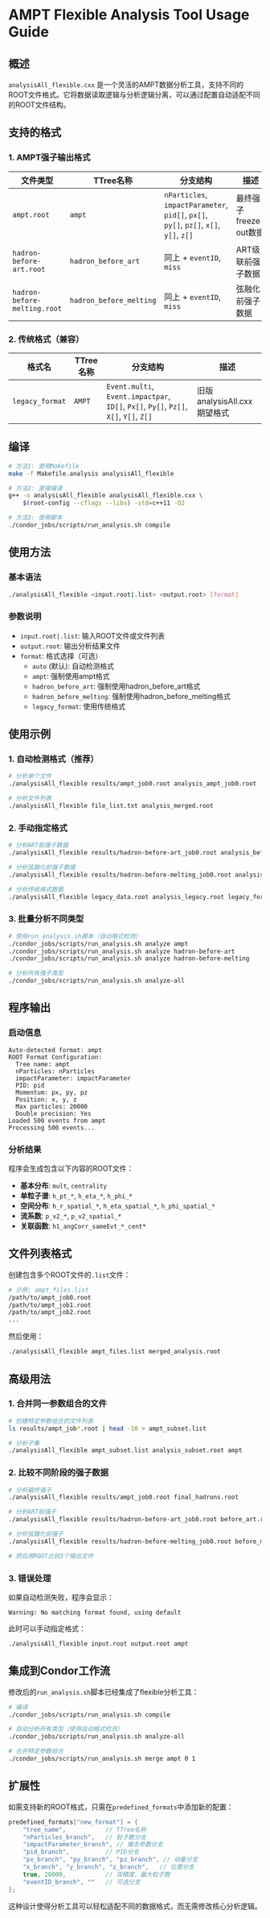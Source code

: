 # AMPT Flexible Analysis Tool Usage Guide

## 概述

`analysisAll_flexible.cxx` 是一个灵活的AMPT数据分析工具，支持不同的ROOT文件格式。它将数据读取逻辑与分析逻辑分离，可以通过配置自动适配不同的ROOT文件结构。

## 支持的格式

### 1. AMPT强子输出格式

| 文件类型 | TTree名称 | 分支结构 | 描述 |
|----------|-----------|----------|------|
| `ampt.root` | `ampt` | `nParticles`, `impactParameter`, `pid[]`, `px[]`, `py[]`, `pz[]`, `x[]`, `y[]`, `z[]` | 最终强子freeze-out数据 |
| `hadron-before-art.root` | `hadron_before_art` | 同上 + `eventID`, `miss` | ART级联前强子数据 |
| `hadron-before-melting.root` | `hadron_before_melting` | 同上 + `eventID`, `miss` | 弦融化前强子数据 |

### 2. 传统格式（兼容）

| 格式名 | TTree名称 | 分支结构 | 描述 |
|--------|-----------|----------|------|
| `legacy_format` | `AMPT` | `Event.multi`, `Event.impactpar`, `ID[]`, `Px[]`, `Py[]`, `Pz[]`, `X[]`, `Y[]`, `Z[]` | 旧版analysisAll.cxx期望格式 |

## 编译

```bash
# 方法1: 使用Makefile
make -f Makefile.analysis analysisAll_flexible

# 方法2: 直接编译
g++ -o analysisAll_flexible analysisAll_flexible.cxx \
    $(root-config --cflags --libs) -std=c++11 -O2

# 方法3: 使用脚本
./condor_jobs/scripts/run_analysis.sh compile
```

## 使用方法

### 基本语法
```bash
./analysisAll_flexible <input.root|.list> <output.root> [format]
```

### 参数说明
- `input.root|.list`: 输入ROOT文件或文件列表
- `output.root`: 输出分析结果文件
- `format`: 格式选择（可选）
  - `auto` (默认): 自动检测格式
  - `ampt`: 强制使用ampt格式
  - `hadron_before_art`: 强制使用hadron_before_art格式
  - `hadron_before_melting`: 强制使用hadron_before_melting格式
  - `legacy_format`: 使用传统格式

## 使用示例

### 1. 自动检测格式（推荐）

```bash
# 分析单个文件
./analysisAll_flexible results/ampt_job0.root analysis_ampt_job0.root

# 分析文件列表
./analysisAll_flexible file_list.txt analysis_merged.root
```

### 2. 手动指定格式

```bash
# 分析ART前强子数据
./analysisAll_flexible results/hadron-before-art_job0.root analysis_before_art.root hadron_before_art

# 分析弦融化前强子数据  
./analysisAll_flexible results/hadron-before-melting_job0.root analysis_before_melting.root hadron_before_melting

# 分析传统格式数据
./analysisAll_flexible legacy_data.root analysis_legacy.root legacy_format
```

### 3. 批量分析不同类型

```bash
# 使用run_analysis.sh脚本（自动格式检测）
./condor_jobs/scripts/run_analysis.sh analyze ampt
./condor_jobs/scripts/run_analysis.sh analyze hadron-before-art
./condor_jobs/scripts/run_analysis.sh analyze hadron-before-melting

# 分析所有强子类型
./condor_jobs/scripts/run_analysis.sh analyze-all
```

## 程序输出

### 启动信息
```
Auto-detected format: ampt
ROOT Format Configuration:
  Tree name: ampt
  nParticles: nParticles
  impactParameter: impactParameter
  PID: pid
  Momentum: px, py, pz
  Position: x, y, z
  Max particles: 20000
  Double precision: Yes
Loaded 500 events from ampt
Processing 500 events...
```

### 分析结果
程序会生成包含以下内容的ROOT文件：
- **基本分布**: `mult`, `centrality`
- **单粒子谱**: `h_pt_*`, `h_eta_*`, `h_phi_*` 
- **空间分布**: `h_r_spatial_*`, `h_eta_spatial_*`, `h_phi_spatial_*`
- **流系数**: `p_v2_*`, `p_v2_spatial_*`
- **关联函数**: `h1_angCorr_sameEvt_*_cent*`

## 文件列表格式

创建包含多个ROOT文件的`.list`文件：

```bash
# 示例: ampt_files.list
/path/to/ampt_job0.root
/path/to/ampt_job1.root
/path/to/ampt_job2.root
...
```

然后使用：
```bash
./analysisAll_flexible ampt_files.list merged_analysis.root
```

## 高级用法

### 1. 合并同一参数组合的文件

```bash
# 创建特定参数组合的文件列表
ls results/ampt_job*.root | head -10 > ampt_subset.list

# 分析子集
./analysisAll_flexible ampt_subset.list analysis_subset.root ampt
```

### 2. 比较不同阶段的强子数据

```bash
# 分析最终强子
./analysisAll_flexible results/ampt_job0.root final_hadrons.root

# 分析ART前强子
./analysisAll_flexible results/hadron-before-art_job0.root before_art.root

# 分析弦融化前强子
./analysisAll_flexible results/hadron-before-melting_job0.root before_melting.root

# 然后用ROOT比较3个输出文件
```

### 3. 错误处理

如果自动检测失败，程序会显示：
```
Warning: No matching format found, using default
```

此时可以手动指定格式：
```bash
./analysisAll_flexible input.root output.root ampt
```

## 集成到Condor工作流

修改后的`run_analysis.sh`脚本已经集成了flexible分析工具：

```bash
# 编译
./condor_jobs/scripts/run_analysis.sh compile

# 自动分析所有类型（使用自动格式检测）
./condor_jobs/scripts/run_analysis.sh analyze-all

# 合并特定参数组合
./condor_jobs/scripts/run_analysis.sh merge ampt 0 1
```

## 扩展性

如需支持新的ROOT格式，只需在`predefined_formats`中添加新的配置：

```cpp
predefined_formats["new_format"] = {
    "tree_name",           // TTree名称
    "nParticles_branch",   // 粒子数分支
    "impactParameter_branch", // 撞击参数分支
    "pid_branch",          // PID分支
    "px_branch", "py_branch", "pz_branch", // 动量分支
    "x_branch", "y_branch", "z_branch",   // 位置分支
    true, 20000,           // 双精度，最大粒子数
    "eventID_branch", ""   // 可选分支
};
```

这种设计使得分析工具可以轻松适配不同的数据格式，而无需修改核心分析逻辑。
